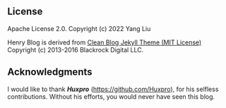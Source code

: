 
License
-------

Apache License 2.0.
Copyright (c) 2022 Yang Liu

Henry Blog is derived from [Clean Blog Jekyll Theme (MIT License)](https://github.com/BlackrockDigital/startbootstrap-clean-blog-jekyll/)
Copyright (c) 2013-2016 Blackrock Digital LLC.


Acknowledgments
--------

I would like to thank ***Huxpro*** (https://github.com/Huxpro), for his selfless contributions. Without his efforts, you would never have seen this blog. 
